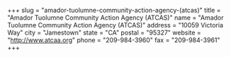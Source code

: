 +++
slug = "amador-tuolumne-community-action-agency-(atcas)"
title = "Amador Tuolumne Community Action Agency (ATCAS)"
name = "Amador Tuolumne Community Action Agency (ATCAS)"
address = "10059 Victoria Way"
city = "Jamestown"
state = "CA"
postal = "95327"
website = "http://www.atcaa.org"
phone = "209-984-3960"
fax = "209-984-3961"
+++
